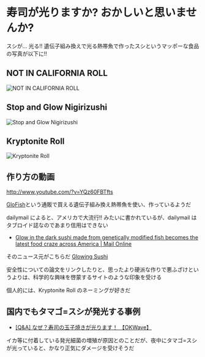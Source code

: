
# 寿司が光りますか? おかしいと思いませんか?

スシが... 光る!!
遺伝子組み換えで光る熱帯魚で作ったスシというマッポーな食品の写真が以下に!!

## NOT IN CALIFORNIA ROLL
![NOT IN CALIFORNIA ROLL](not_in_california_roll.jpg)

## Stop and Glow Nigirizushi
![Stop and Glow Nigirizushi](stop_and_glow_nigirizushi.jpg)

## Kryptonite Roll
![Kryptonite Roll](kryptonite_roll.jpg)

## 作り方の動画
http://www.youtube.com/?v=YQz60FBTfts

[GloFish](http://www.glofish.com/)という通販で買える遺伝子組み換え熱帯魚を使い、作っているようだ

dailymail によると、アメリカで大流行!! みたいに書かれているが、dailymail はタブロイド誌なのであまり信用はできない
- [Glow in the dark sushi made from genetically modified fish becomes the latest food craze across America | Mail Online](http://www.dailymail.co.uk/sciencetech/article-2116218/Glow-dark-sushi-genetically-modified-fish-latest-food-craze-America.html)

そのニュース元がこちらだ
[Glowing Sushi](http://www.glowingsushi.com/)

安全性についての論文をリンクしたりと、思ったより硬派な作りで悪ふざけというよりは、科学的な興味を啓蒙するサイトのような印象を受ける

個人的には、Kryptonite Roll のネーミングが好きだ

## 国内でもタマゴ=スシが発光する事例

- [[Q&A] なぜ？寿司の玉子焼きが光ります！ 【OKWave】](http://okwave.jp/qa/q5166821.html)

イカ等に付着している発光細菌の増殖が原因とのことだが、夜中にタマゴ=スシが光っていると、かなり正気にダメージを受けそうだ
